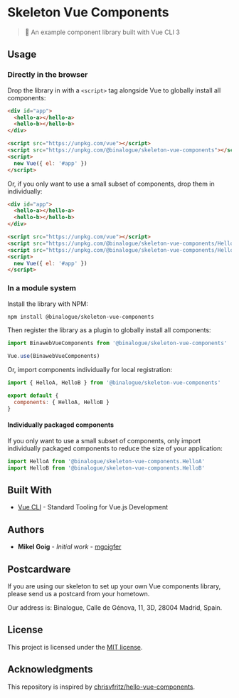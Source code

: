 # Skeleton Vue Components

> 🖖 An example component library built with Vue CLI 3

## Usage

### Directly in the browser

Drop the library in with a `<script>` tag alongside Vue to globally install all components:

```html
<div id="app">
  <hello-a></hello-a>
  <hello-b></hello-b>
</div>

<script src="https://unpkg.com/vue"></script>
<script src="https://unpkg.com/@binalogue/skeleton-vue-components"></script>
<script>
  new Vue({ el: '#app' })
</script>
```

Or, if you only want to use a small subset of components, drop them in individually:

```html
<div id="app">
  <hello-a></hello-a>
  <hello-b></hello-b>
</div>

<script src="https://unpkg.com/vue"></script>
<script src="https://unpkg.com/@binalogue/skeleton-vue-components/HelloA"></script>
<script src="https://unpkg.com/@binalogue/skeleton-vue-components/HelloB"></script>
<script>
  new Vue({ el: '#app' })
</script>
```

### In a module system

Install the library with NPM:

```bash
npm install @binalogue/skeleton-vue-components
```

Then register the library as a plugin to globally install all components:

```js
import BinawebVueComponents from '@binalogue/skeleton-vue-components'

Vue.use(BinawebVueComponents)
```

Or, import components individually for local registration:

```js
import { HelloA, HelloB } from '@binalogue/skeleton-vue-components'

export default {
  components: { HelloA, HelloB }
}
```

#### Individually packaged components

If you only want to use a small subset of components, only import individually packaged components to reduce the size of your application:

```js
import HelloA from '@binalogue/skeleton-vue-components.HelloA'
import HelloB from '@binalogue/skeleton-vue-components.HelloB'
```

## Built With

* [Vue CLI](https://cli.vuejs.org) - Standard Tooling for Vue.js Development

## Authors

* **Mikel Goig** - *Initial work* - [mgoigfer](https://github.com/mgoigfer)

## Postcardware

If you are using our skeleton to set up your own Vue components library, please send us a postcard from your hometown.

Our address is: Binalogue, Calle de Génova, 11, 3D, 28004 Madrid, Spain.

## License

This project is licensed under the [MIT license](http://opensource.org/licenses/MIT).

## Acknowledgments

This repository is inspired by [chrisvfritz/hello-vue-components](https://github.com/chrisvfritz/hello-vue-components).
